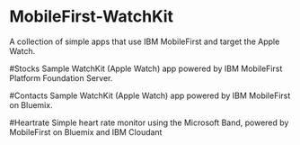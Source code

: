 # MobileFirst-WatchKit
A collection of simple apps that use IBM MobileFirst and target the Apple Watch.  

#Stocks
Sample WatchKit (Apple Watch) app powered by IBM MobileFirst Platform Foundation Server.

#Contacts
Sample WatchKit (Apple Watch) app powered by IBM MobileFirst on Bluemix.

#Heartrate
Simple heart rate monitor using the Microsoft Band, powered by MobileFirst on Bluemix and IBM Cloudant